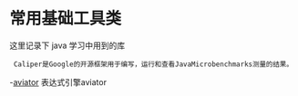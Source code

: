 # 常用基础工具类
这里记录下 java 学习中用到的库

     Caliper是Google的开源框架用于编写，运行和查看JavaMicrobenchmarks测量的结果。
    
-[aviator](src/main/java/googlecode/aviator) 表达式引擎aviator